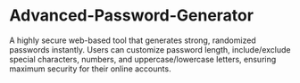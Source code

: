 # Advanced-Password-Generator
A highly secure web-based tool that generates strong, randomized passwords instantly. Users can customize password length, include/exclude special characters, numbers, and uppercase/lowercase letters, ensuring maximum security for their online accounts.
